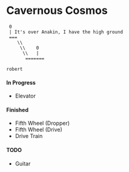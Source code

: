 # Cavernous Cosmos 
 
```
 0 
 | It's over Anakin, I have the high ground
 ===
    \\  
     \\    0
      \\   |
       ======= 
```

`robert`
<br>
#### In Progress
- Elevator

#### Finished
- Fifth Wheel (Dropper)
- Fifth Wheel (Drive)
- Drive Train

#### TODO
- Guitar
